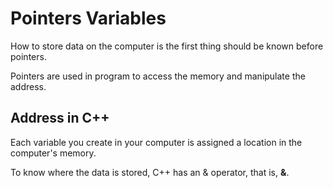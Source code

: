# Pointers Variables

How to store data on the computer is the first thing should be known before pointers.

Pointers are used in program to access the memory and manipulate the address.

## Address in C++

Each variable you create in your computer is assigned a location in the computer's memory.

To know where the data is stored, C++ has an & operator, that is, **&**.